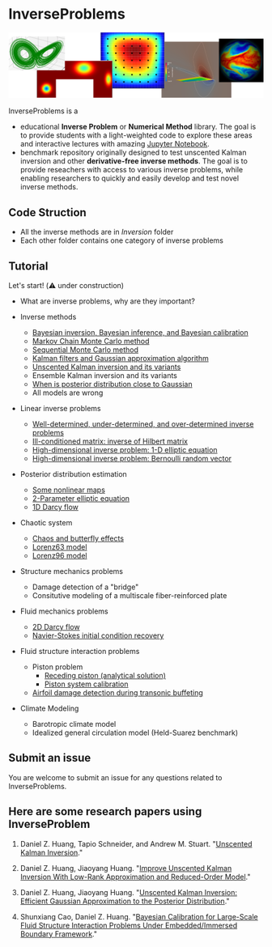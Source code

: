 # InverseProblems

<img src="Figs/InverseProblems.png" width="800" />

InverseProblems is a

* educational **Inverse Problem** or **Numerical Method** library. 
The goal is to provide students with a light-weighted code to explore these areas 
and interactive lectures with amazing [Jupyter Notebook](https://jupyter.org/).
* benchmark repository originally designed to test unscented Kalman inversion and other **derivative-free inverse methods**. 
The goal is to provide reseachers with access to various inverse problems, 
while enabling researchers to quickly and easily develop and test novel inverse methods.

## Code Struction
* All the inverse methods are in *Inversion* folder
* Each other folder contains one category of inverse problems

## Tutorial
Let's start! (⚠️ under construction)

* What are inverse problems, why are they important?

* Inverse methods
    * [Bayesian inversion, Bayesian inference, and Bayesian calibration](Lectures/Bayesian.ipynb) 
    * [Markov Chain Monte Carlo method](Lectures/MonteCarlo.ipynb) 
    * [Sequential Monte Carlo method](Lectures/MonteCarlo.ipynb)
    * [Kalman filters and Gaussian approximation algorithm](Lectures/Kalman.ipynb)
    * [Unscented Kalman inversion and its variants](Lectures/Unscented.ipynb)
    * Ensemble Kalman inversion and its variants
    * [When is posterior distribution close to Gaussian](Lectures/Posterior.ipynb)
    * All models are wrong

* Linear inverse problems
    * [Well-determined, under-determined, and over-determined inverse problems](Linear/Linear-2-parameter.ipynb)
    * [Ill-conditioned matrix: inverse of Hilbert matrix](Linear/Hilbert-matrix.ipynb)
    * [High-dimensional inverse problem: 1-D elliptic equation](Linear/Elliptic.ipynb)
    * [High-dimensional inverse problem: Bernoulli random vector](Linear/Bernoulli.ipynb)

* Posterior distribution estimation
    * [Some nonlinear maps](Posterior/Nonlinear-Maps.ipynb)
    * [2-Parameter elliptic equation](Posterior/Elliptic.ipynb)
    * [1D Darcy flow](Posterior/Darcy-1D.ipynb)

* Chaotic system
    * [Chaos and butterfly effects](Chaotic/Chaos.ipynb)
    * [Lorenz63 model](Chaotic/Lorenz63.ipynb)
    * [Lorenz96 model](Chaotic/Lorenz96.ipynb)

* Structure mechanics problems
    * Damage detection of a "bridge"
    * Consitutive modeling of a multiscale fiber-reinforced plate
 
* Fluid mechanics problems
    * [2D Darcy flow](Fluid/Darcy-2D.ipynb)
    * [Navier-Stokes initial condition recovery](Fluid/Navier-Stokes.ipynb)

* Fluid structure interaction problems
    * Piston problem
        * [Receding piston (analytical solution)](FSI-Piston/Receding-Piston-Exact.ipynb)
        * [Piston system calibration](FSI-Piston/FSI.ipynb)
    * [Airfoil damage detection during transonic buffeting](FSI-AERO/README.md)


* Climate Modeling
    * Barotropic climate model
    * Idealized general circulation model (Held-Suarez benchmark)


## Submit an issue
You are welcome to submit an issue for any questions related to InverseProblems. 

## Here are some research papers using InverseProblem
1. Daniel Z. Huang, Tapio Schneider, and Andrew M. Stuart. "[Unscented Kalman Inversion](https://arxiv.org/pdf/2102.01580.pdf)."

2. Daniel Z. Huang, Jiaoyang Huang. "[Improve Unscented Kalman Inversion With Low-Rank Approximation and Reduced-Order Model](https://arxiv.org/pdf/2102.10677.pdf)."

3. Daniel Z. Huang, Jiaoyang Huang. "[Unscented Kalman Inversion: Efficient Gaussian Approximation to the Posterior Distribution](https://arxiv.org/pdf/2103.00277.pdf)."

4. Shunxiang Cao, Daniel Z. Huang. "[Bayesian Calibration for Large-Scale Fluid Structure Interaction Problems Under Embedded/Immersed Boundary Framework](https://arxiv.org/pdf/2105.09497.pdf)."